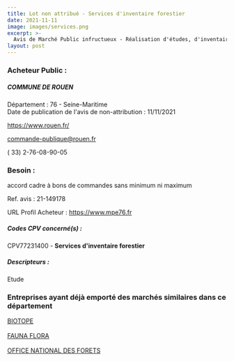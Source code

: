 ```yaml
---
title: Lot non attribué - Services d'inventaire forestier
date: 2021-11-11
image: images/services.png
excerpt: >-
  Avis de Marché Public infructueux - Réalisation d'études, d'inventaires et de suivis naturalistes
layout: post
---
```


### Acheteur Public :
##### COMMUNE DE ROUEN
Département : 76 - Seine-Maritime<br/>
Date de publication de l'avis de non-attribution : 11/11/2021


https://www.rouen.fr/

commande-publique@rouen.fr

( 33) 2-76-08-90-05
### Besoin :

accord cadre à bons de commandes sans minimum ni maximum

Ref. avis : 21-149178

URL Profil Acheteur : https://www.mpe76.fr

##### Codes CPV concerné(s) :
CPV77231400 - **Services d'inventaire forestier** <br/>

##### Descripteurs :
Etude <br/>

### Entreprises ayant déjà emporté des marchés similaires dans ce département
<a href="/entreprise-553/siren-390613610">BIOTOPE</a><br/><br/>
<a href="/entreprise-559/siren-428238117">FAUNA FLORA</a><br/><br/>
<a href="/entreprise-573/siren-662043116">OFFICE NATIONAL DES FORETS</a><br/><br/>
